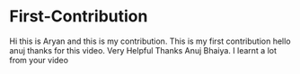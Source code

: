 # First-Contribution

Hi this is Aryan and this is my contribution.
This is my first contribution
hello anuj thanks for this video. Very Helpful
Thanks Anuj Bhaiya. I learnt a lot from your video
